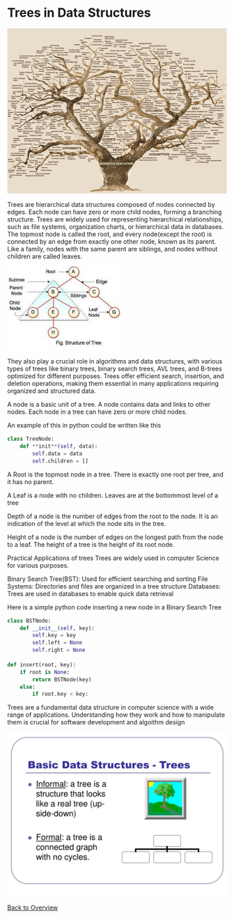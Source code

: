 # Trees in Data Structures

![Tree](treealgor.jpg "Tree Structure-python by Analytics Vidhya")

Trees are hierarchical data structures composed of nodes connected by edges. Each
node can have zero or more child nodes, forming a branching structure. Trees are
widely used for representing hierarchical relationships, such as file systems,
organization charts, or hierarchical data in databases. The topmost node is called the root, and every node(except the root) is connected by an edge from exactly one other node, known as its parent. Like a family, nodes with the same parent are siblings, and nodes without children are called leaves.

![Tree](treestructure.jpg "Tree Structure-medium")

They also play a crucial role in algorithms and data structures, with various types of trees like binary trees, binary search trees, AVL trees, and B-trees optimized for different purposes. Trees offer efficient search, insertion, and deletion operations, making them essential in many
applications requiring organized and structured data.

A node is a basic unit of a tree.
A node contains data and links to other nodes.
Each node in a tree can have zero or more child nodes.

An example of this in python could be written like this

```python
class TreeNode:
    def **init**(self, data):
        self.data = data
        self.children = []
```

A Root is the topmost node in a tree.
There is exactly one root per tree, and it has no parent.

A Leaf is a node with no children.
Leaves are at the bottommost level of a tree

Depth of a node is the number of edges from the root to the node.
It is an indication of the level at which the node sits in the tree.

Height of a node is the number of edges on the longest path from the node to a leaf.
The height of a tree is the height of its root node.

Practical Applications of trees
Trees are widely used in computer Science for various purposes.

Binary Search Tree(BST): Used for efficient searching and sorting
File Systems: Directories and files are organized in a tree structure
Databases: Trees are used in databases to enable quick data retrieval

Here is a simple python code inserting a new node in a Binary Search Tree

```python
class BSTNode:
    def __init__(self, key):
        self.key = key
        self.left = None
        self.right = None

def insert(root, key):
    if root is None:
        return BSTNode(key)
    else:
        if root.key < key:
```

Trees are a fundamental data structure in computer science with a wide range of applications.
Understanding how they work and how to manipulate them is crucial for software development and algoithm design

![Trees](Treepic.jpg "Trees")

[Back to Overview](https://github.com/lachisholm/Data_Structure_Discovery/blob/main/Overview.md)
